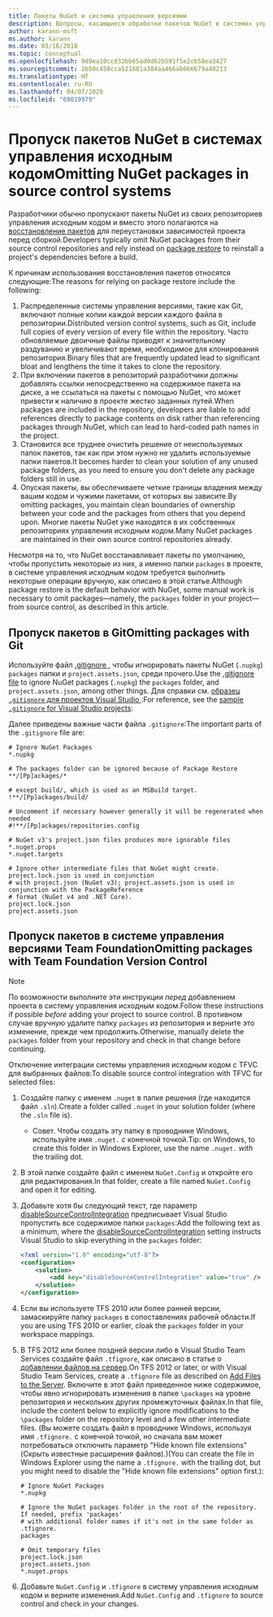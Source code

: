 ```yaml
---
title: Пакеты NuGet и система управления версиями
description: Вопросы, касающиеся обработки пакетов NuGet в системах управления версиями и исходным кодом, а также пропуска пакетов с TFVC и GIT.
author: karann-msft
ms.author: karann
ms.date: 03/16/2018
ms.topic: conceptual
ms.openlocfilehash: 9d9ea10ccd32bb65ad0d62b591f5e2cb58ea3427
ms.sourcegitcommit: 2b50c450cca521681a384aa466ab666679a40213
ms.translationtype: HT
ms.contentlocale: ru-RU
ms.lasthandoff: 04/07/2020
ms.locfileid: "69019979"
---
```

# <a name="omitting-nuget-packages-in-source-control-systems"></a><span data-ttu-id="a8c59-103">Пропуск пакетов NuGet в системах управления исходным кодом</span><span class="sxs-lookup"><span data-stu-id="a8c59-103">Omitting NuGet packages in source control systems</span></span>

<span data-ttu-id="a8c59-104">Разработчики обычно пропускают пакеты NuGet из своих репозиториев управления исходным кодом и вместо этого полагаются на [восстановление пакетов](package-restore.md) для переустановки зависимостей проекта перед сборкой.</span><span class="sxs-lookup"><span data-stu-id="a8c59-104">Developers typically omit NuGet packages from their source control repositories and rely instead on [package restore](package-restore.md) to reinstall a project's dependencies before a build.</span></span>

<span data-ttu-id="a8c59-105">К причинам использования восстановления пакетов относятся следующие:</span><span class="sxs-lookup"><span data-stu-id="a8c59-105">The reasons for relying on package restore include the following:</span></span>

1. <span data-ttu-id="a8c59-106">Распределенные системы управления версиями, такие как Git, включают полные копии каждой версии каждого файла в репозитории.</span><span class="sxs-lookup"><span data-stu-id="a8c59-106">Distributed version control systems, such as Git, include full copies of every version of every file within the repository.</span></span> <span data-ttu-id="a8c59-107">Часто обновляемые двоичные файлы приводят к значительному раздуванию и увеличивают время, необходимое для клонирования репозитория.</span><span class="sxs-lookup"><span data-stu-id="a8c59-107">Binary files that are frequently updated lead to significant bloat and lengthens the time it takes to clone the repository.</span></span>
1. <span data-ttu-id="a8c59-108">При включении пакетов в репозиторий разработчики должны добавлять ссылки непосредственно на содержимое пакета на диске, а не ссылаться на пакеты с помощью NuGet, что может привести к наличию в проекте жестко заданных путей.</span><span class="sxs-lookup"><span data-stu-id="a8c59-108">When packages are included in the repository, developers are liable to add references directly to package contents on disk rather than referencing packages through NuGet, which can lead to hard-coded path names in the project.</span></span>
1. <span data-ttu-id="a8c59-109">Становится все труднее очистить решение от неиспользуемых папок пакетов, так как при этом нужно не удалить используемые папки пакетов.</span><span class="sxs-lookup"><span data-stu-id="a8c59-109">It becomes harder to clean your solution of any unused package folders, as you need to ensure you don't delete any package folders still in use.</span></span>
1. <span data-ttu-id="a8c59-110">Опуская пакеты, вы обеспечиваете четкие границы владения между вашим кодом и чужими пакетами, от которых вы зависите.</span><span class="sxs-lookup"><span data-stu-id="a8c59-110">By omitting packages, you maintain clean boundaries of ownership between your code and the packages from others that you depend upon.</span></span> <span data-ttu-id="a8c59-111">Многие пакеты NuGet уже находятся в их собственных репозиториях управления исходным кодом.</span><span class="sxs-lookup"><span data-stu-id="a8c59-111">Many NuGet packages are maintained in their own source control repositories already.</span></span>

<span data-ttu-id="a8c59-112">Несмотря на то, что NuGet восстанавливает пакеты по умолчанию, чтобы пропустить некоторые из них, а именно папки `packages` в проекте, в системе управления исходным кодом требуется выполнить некоторые операции вручную, как описано в этой статье.</span><span class="sxs-lookup"><span data-stu-id="a8c59-112">Although package restore is the default behavior with NuGet, some manual work is necessary to omit packages&mdash;namely, the `packages` folder in your project&mdash;from source control, as described in this article.</span></span>

## <a name="omitting-packages-with-git"></a><span data-ttu-id="a8c59-113">Пропуск пакетов в Git</span><span class="sxs-lookup"><span data-stu-id="a8c59-113">Omitting packages with Git</span></span>

<span data-ttu-id="a8c59-114">Используйте файл [.gitignore ](https://git-scm.com/docs/gitignore), чтобы игнорировать пакеты NuGet (`.nupkg`) `packages` папки и `project.assets.json`, среди прочего.</span><span class="sxs-lookup"><span data-stu-id="a8c59-114">Use the [.gitignore file](https://git-scm.com/docs/gitignore) to ignore NuGet packages (`.nupkg`) the `packages` folder, and `project.assets.json`, among other things.</span></span> <span data-ttu-id="a8c59-115">Для справки см. [ образец `.gitignore` для проектов Visual Studio ](https://github.com/github/gitignore/blob/master/VisualStudio.gitignore):</span><span class="sxs-lookup"><span data-stu-id="a8c59-115">For reference, see the [sample `.gitignore` for Visual Studio projects](https://github.com/github/gitignore/blob/master/VisualStudio.gitignore):</span></span>

<span data-ttu-id="a8c59-116">Далее приведены важные части файла `.gitignore`:</span><span class="sxs-lookup"><span data-stu-id="a8c59-116">The important parts of the `.gitignore` file are:</span></span>

```gitignore
# Ignore NuGet Packages
*.nupkg

# The packages folder can be ignored because of Package Restore
**/[Pp]ackages/*

# except build/, which is used as an MSBuild target.
!**/[Pp]ackages/build/

# Uncomment if necessary however generally it will be regenerated when needed
#!**/[Pp]ackages/repositories.config

# NuGet v3's project.json files produces more ignorable files
*.nuget.props
*.nuget.targets

# Ignore other intermediate files that NuGet might create. project.lock.json is used in conjunction
# with project.json (NuGet v3); project.assets.json is used in conjunction with the PackageReference
# format (NuGet v4 and .NET Core).
project.lock.json
project.assets.json
```

## <a name="omitting-packages-with-team-foundation-version-control"></a><span data-ttu-id="a8c59-117">Пропуск пакетов в системе управления версиями Team Foundation</span><span class="sxs-lookup"><span data-stu-id="a8c59-117">Omitting packages with Team Foundation Version Control</span></span>

> [!Note]
> <span data-ttu-id="a8c59-118">По возможности выполните эти инструкции *перед* добавлением проекта в систему управления исходным кодом.</span><span class="sxs-lookup"><span data-stu-id="a8c59-118">Follow these instructions if possible *before* adding your project to source control.</span></span> <span data-ttu-id="a8c59-119">В противном случае вручную удалите папку `packages` из репозитория и верните это изменение, прежде чем продолжить.</span><span class="sxs-lookup"><span data-stu-id="a8c59-119">Otherwise, manually delete the `packages` folder from your repository and check in that change before continuing.</span></span>

<span data-ttu-id="a8c59-120">Отключение интеграции системы управления исходным кодом с TFVC для выбранных файлов:</span><span class="sxs-lookup"><span data-stu-id="a8c59-120">To disable source control integration with TFVC for selected files:</span></span>

1. <span data-ttu-id="a8c59-121">Создайте папку с именем `.nuget` в папке решения (где находится файл `.sln`).</span><span class="sxs-lookup"><span data-stu-id="a8c59-121">Create a folder called `.nuget` in your solution folder (where the `.sln` file is).</span></span>
    - <span data-ttu-id="a8c59-122">Совет. Чтобы создать эту папку в проводнике Windows, используйте имя `.nuget.` *с* конечной точкой.</span><span class="sxs-lookup"><span data-stu-id="a8c59-122">Tip: on Windows, to create this folder in Windows Explorer, use the name `.nuget.` *with* the trailing dot.</span></span>

1. <span data-ttu-id="a8c59-123">В этой папке создайте файл с именем `NuGet.Config` и откройте его для редактирования.</span><span class="sxs-lookup"><span data-stu-id="a8c59-123">In that folder, create a file named `NuGet.Config` and open it for editing.</span></span>

1. <span data-ttu-id="a8c59-124">Добавьте хотя бы следующий текст, где параметр [disableSourceControlIntegration](../reference/nuget-config-file.md#solution-section) предписывает Visual Studio пропустить все содержимое папки `packages`:</span><span class="sxs-lookup"><span data-stu-id="a8c59-124">Add the following text as a minimum, where the [disableSourceControlIntegration](../reference/nuget-config-file.md#solution-section) setting instructs Visual Studio to skip everything in the `packages` folder:</span></span>

   ```xml
   <?xml version="1.0" encoding="utf-8"?>
   <configuration>
       <solution>
           <add key="disableSourceControlIntegration" value="true" />
       </solution>
   </configuration>
   ```

1. <span data-ttu-id="a8c59-125">Если вы используете TFS 2010 или более ранней версии, замаскируйте папку `packages` в сопоставлениях рабочей области.</span><span class="sxs-lookup"><span data-stu-id="a8c59-125">If you are using TFS 2010 or earlier, cloak the `packages` folder in your workspace mappings.</span></span>

1. <span data-ttu-id="a8c59-126">В TFS 2012 или более поздней версии либо в Visual Studio Team Services создайте файл `.tfignore`, как описано в статье о [добавлении файлов на сервер](/vsts/tfvc/add-files-server?view=vsts#tfignore).</span><span class="sxs-lookup"><span data-stu-id="a8c59-126">On TFS 2012 or later, or with Visual Studio Team Services, create a `.tfignore` file as described on [Add Files to the Server](/vsts/tfvc/add-files-server?view=vsts#tfignore).</span></span> <span data-ttu-id="a8c59-127">Включите в этот файл приведенное ниже содержимое, чтобы явно игнорировать изменения в папке `\packages` на уровне репозитория и нескольких других промежуточных файлах.</span><span class="sxs-lookup"><span data-stu-id="a8c59-127">In that file, include the content below to explicitly ignore modifications to the `\packages` folder on the repository level and a few other intermediate files.</span></span> <span data-ttu-id="a8c59-128">(Вы можете создать файл в проводнике Windows, используя имя `.tfignore.` с конечной точкой, но сначала вам может потребоваться отключить параметр "Hide known file extensions" (Скрыть известные расширения файлов).)</span><span class="sxs-lookup"><span data-stu-id="a8c59-128">(You can create the file in Windows Explorer using the name a `.tfignore.` with the trailing dot, but you might need to disable the "Hide known file extensions" option first.):</span></span>

   ```cli
   # Ignore NuGet Packages
   *.nupkg

   # Ignore the NuGet packages folder in the root of the repository. If needed, prefix 'packages'
   # with additional folder names if it's not in the same folder as .tfignore.   
   packages

   # Omit temporary files
   project.lock.json
   project.assets.json
   *.nuget.props
   ```

1. <span data-ttu-id="a8c59-129">Добавьте `NuGet.Config` и `.tfignore` в систему управления исходным кодом и верните изменения.</span><span class="sxs-lookup"><span data-stu-id="a8c59-129">Add `NuGet.Config` and `.tfignore` to source control and check in your changes.</span></span>
